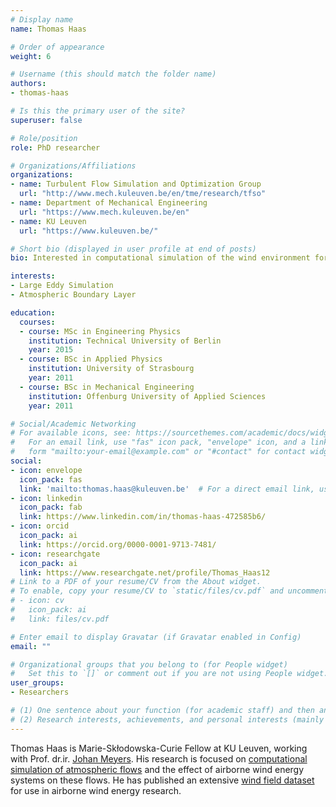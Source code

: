 ```yaml
---
# Display name
name: Thomas Haas

# Order of appearance
weight: 6

# Username (this should match the folder name)
authors:
- thomas-haas

# Is this the primary user of the site?
superuser: false

# Role/position
role: PhD researcher

# Organizations/Affiliations
organizations:
- name: Turbulent Flow Simulation and Optimization Group
  url: "http://www.mech.kuleuven.be/en/tme/research/tfso"
- name: Department of Mechanical Engineering
  url: "https://www.mech.kuleuven.be/en"
- name: KU Leuven
  url: "https://www.kuleuven.be/"

# Short bio (displayed in user profile at end of posts)
bio: Interested in computational simulation of the wind environment for AWE applications.

interests:
- Large Eddy Simulation
- Atmospheric Boundary Layer

education:
  courses:
  - course: MSc in Engineering Physics
    institution: Technical University of Berlin
    year: 2015
  - course: BSc in Applied Physics
    institution: University of Strasbourg
    year: 2011
  - course: BSc in Mechanical Engineering
    institution: Offenburg University of Applied Sciences
    year: 2011

# Social/Academic Networking
# For available icons, see: https://sourcethemes.com/academic/docs/widgets/#icons
#   For an email link, use "fas" icon pack, "envelope" icon, and a link in the
#   form "mailto:your-email@example.com" or "#contact" for contact widget.
social:
- icon: envelope
  icon_pack: fas
  link: 'mailto:thomas.haas@kuleuven.be'  # For a direct email link, use "mailto:test@example.org".
- icon: linkedin
  icon_pack: fab
  link: https://www.linkedin.com/in/thomas-haas-472585b6/
- icon: orcid
  icon_pack: ai
  link: https://orcid.org/0000-0001-9713-7481/
- icon: researchgate
  icon_pack: ai
  link: https://www.researchgate.net/profile/Thomas_Haas12
# Link to a PDF of your resume/CV from the About widget.
# To enable, copy your resume/CV to `static/files/cv.pdf` and uncomment the lines below.  
# - icon: cv
#   icon_pack: ai
#   link: files/cv.pdf

# Enter email to display Gravatar (if Gravatar enabled in Config)
email: ""

# Organizational groups that you belong to (for People widget)
#   Set this to `[]` or comment out if you are not using People widget.  
user_groups:
- Researchers

# (1) One sentence about your function (for academic staff) and then another sentence about your role(s) within the training network
# (2) Research interests, achievements, and personal interests (mainly for researchers)
---
```


Thomas Haas is Marie-Skłodowska-Curie Fellow at KU Leuven, working with Prof. dr.ir. [Johan Meyers](/authors/johan-meyers/). His research is focused on [computational simulation of atmospheric flows](/project/esr06/)  and the effect of airborne wind energy systems on these flows. He has published an extensive [wind field dataset](http://doi.org/10.5281/zenodo.1418676) for use in airborne wind energy research.
